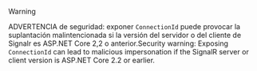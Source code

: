 > [!WARNING]
> <span data-ttu-id="a80b3-101">ADVERTENCIA de seguridad: exponer `ConnectionId` puede provocar la suplantación malintencionada si la versión del servidor o del cliente de Signalr es ASP.NET Core 2,2 o anterior.</span><span class="sxs-lookup"><span data-stu-id="a80b3-101">Security warning: Exposing `ConnectionId` can lead to malicious impersonation if the SignalR server or client version is ASP.NET Core 2.2 or earlier.</span></span>
